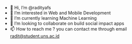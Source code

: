 - 👋 Hi, I’m @radityafs
- 👀 I’m interested in Web and Mobile Development
- 🌱 I’m currently learning Machine Learning
- 💞️ I’m looking to collaborate on build social impact apps
- 📫 How to reach me ? you can contact me through email radit@student.uns.ac.id

<!---
radityafs/radityafs is a ✨ special ✨ repository because its `README.md` (this file) appears on your GitHub profile.
You can click the Preview link to take a look at your changes.
--->
